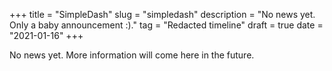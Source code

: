 +++
title = "SimpleDash"
slug = "simpledash"
description = "No news yet. Only a baby announcement :)."
tag = "Redacted timeline"
draft = true
date = "2021-01-16"
+++

No news yet. More information will come here in the future.
